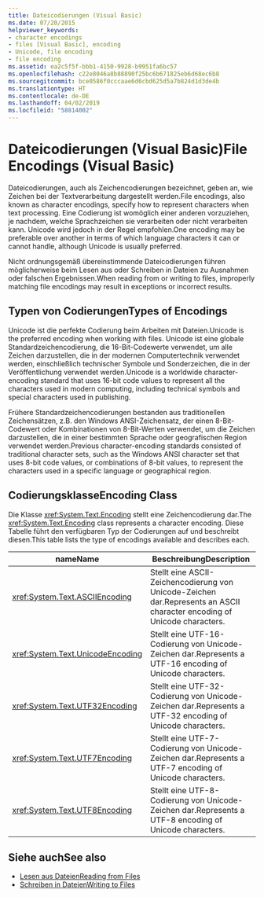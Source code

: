 ```yaml
---
title: Dateicodierungen (Visual Basic)
ms.date: 07/20/2015
helpviewer_keywords:
- character encodings
- files [Visual Basic], encoding
- Unicode, file encoding
- file encoding
ms.assetid: ea2c5f5f-bbb1-4150-9928-b9951fa6bc57
ms.openlocfilehash: c22e8046a8b88890f25bc6b671825eb6d68ec6b8
ms.sourcegitcommit: bce0586f0cccaae6d6cbd625d5a7b824d1d3de4b
ms.translationtype: HT
ms.contentlocale: de-DE
ms.lasthandoff: 04/02/2019
ms.locfileid: "58814002"
---
```

# <a name="file-encodings-visual-basic"></a><span data-ttu-id="ea176-102">Dateicodierungen (Visual Basic)</span><span class="sxs-lookup"><span data-stu-id="ea176-102">File Encodings (Visual Basic)</span></span>
<span data-ttu-id="ea176-103">Dateicodierungen, auch als Zeichencodierungen bezeichnet, geben an, wie Zeichen bei der Textverarbeitung dargestellt werden.</span><span class="sxs-lookup"><span data-stu-id="ea176-103">File encodings, also known as character encodings, specify how to represent characters when text processing.</span></span> <span data-ttu-id="ea176-104">Eine Codierung ist womöglich einer anderen vorzuziehen, je nachdem, welche Sprachzeichen sie verarbeiten oder nicht verarbeiten kann. Unicode wird jedoch in der Regel empfohlen.</span><span class="sxs-lookup"><span data-stu-id="ea176-104">One encoding may be preferable over another in terms of which language characters it can or cannot handle, although Unicode is usually preferred.</span></span>  
  
 <span data-ttu-id="ea176-105">Nicht ordnungsgemäß übereinstimmende Dateicodierungen führen möglicherweise beim Lesen aus oder Schreiben in Dateien zu Ausnahmen oder falschen Ergebnissen.</span><span class="sxs-lookup"><span data-stu-id="ea176-105">When reading from or writing to files, improperly matching file encodings may result in exceptions or incorrect results.</span></span>  
  
## <a name="types-of-encodings"></a><span data-ttu-id="ea176-106">Typen von Codierungen</span><span class="sxs-lookup"><span data-stu-id="ea176-106">Types of Encodings</span></span>  
 <span data-ttu-id="ea176-107">Unicode ist die perfekte Codierung beim Arbeiten mit Dateien.</span><span class="sxs-lookup"><span data-stu-id="ea176-107">Unicode is the preferred encoding when working with files.</span></span> <span data-ttu-id="ea176-108">Unicode ist eine globale Standardzeichencodierung, die 16-Bit-Codewerte verwendet, um alle Zeichen darzustellen, die in der modernen Computertechnik verwendet werden, einschließlich technischer Symbole und Sonderzeichen, die in der Veröffentlichung verwendet werden.</span><span class="sxs-lookup"><span data-stu-id="ea176-108">Unicode is a worldwide character-encoding standard that uses 16-bit code values to represent all the characters used in modern computing, including technical symbols and special characters used in publishing.</span></span>  
  
 <span data-ttu-id="ea176-109">Frühere Standardzeichencodierungen bestanden aus traditionellen Zeichensätzen, z.B. den Windows ANSI-Zeichensatz, der einen 8-Bit-Codewert oder Kombinationen von 8-Bit-Werten verwendet, um die Zeichen darzustellen, die in einer bestimmten Sprache oder geografischen Region verwendet werden.</span><span class="sxs-lookup"><span data-stu-id="ea176-109">Previous character-encoding standards consisted of traditional character sets, such as the Windows ANSI character set that uses 8-bit code values, or combinations of 8-bit values, to represent the characters used in a specific language or geographical region.</span></span>  
  
## <a name="encoding-class"></a><span data-ttu-id="ea176-110">Codierungsklasse</span><span class="sxs-lookup"><span data-stu-id="ea176-110">Encoding Class</span></span>  
 <span data-ttu-id="ea176-111">Die Klasse <xref:System.Text.Encoding> stellt eine Zeichencodierung dar.</span><span class="sxs-lookup"><span data-stu-id="ea176-111">The <xref:System.Text.Encoding> class represents a character encoding.</span></span> <span data-ttu-id="ea176-112">Diese Tabelle führt den verfügbaren Typ der Codierungen auf und beschreibt diesen.</span><span class="sxs-lookup"><span data-stu-id="ea176-112">This table lists the type of encodings available and describes each.</span></span>  
  
|<span data-ttu-id="ea176-113">name</span><span class="sxs-lookup"><span data-stu-id="ea176-113">Name</span></span>|<span data-ttu-id="ea176-114">Beschreibung</span><span class="sxs-lookup"><span data-stu-id="ea176-114">Description</span></span>|
|---|---|    
|<xref:System.Text.ASCIIEncoding>|<span data-ttu-id="ea176-115">Stellt eine ASCII-Zeichencodierung von Unicode-Zeichen dar.</span><span class="sxs-lookup"><span data-stu-id="ea176-115">Represents an ASCII character encoding of Unicode characters.</span></span>|  
|<xref:System.Text.UnicodeEncoding>|<span data-ttu-id="ea176-116">Stellt eine UTF-16-Codierung von Unicode-Zeichen dar.</span><span class="sxs-lookup"><span data-stu-id="ea176-116">Represents a UTF-16 encoding of Unicode characters.</span></span>|  
|<xref:System.Text.UTF32Encoding>|<span data-ttu-id="ea176-117">Stellt eine UTF-32-Codierung von Unicode-Zeichen dar.</span><span class="sxs-lookup"><span data-stu-id="ea176-117">Represents a UTF-32 encoding of Unicode characters.</span></span>|  
|<xref:System.Text.UTF7Encoding>|<span data-ttu-id="ea176-118">Stellt eine UTF-7-Codierung von Unicode-Zeichen dar.</span><span class="sxs-lookup"><span data-stu-id="ea176-118">Represents a UTF-7 encoding of Unicode characters.</span></span>|  
|<xref:System.Text.UTF8Encoding>|<span data-ttu-id="ea176-119">Stellt eine UTF-8-Codierung von Unicode-Zeichen dar.</span><span class="sxs-lookup"><span data-stu-id="ea176-119">Represents a UTF-8 encoding of Unicode characters.</span></span>|  
  
## <a name="see-also"></a><span data-ttu-id="ea176-120">Siehe auch</span><span class="sxs-lookup"><span data-stu-id="ea176-120">See also</span></span>

- [<span data-ttu-id="ea176-121">Lesen aus Dateien</span><span class="sxs-lookup"><span data-stu-id="ea176-121">Reading from Files</span></span>](../../../../visual-basic/developing-apps/programming/drives-directories-files/reading-from-files.md)
- [<span data-ttu-id="ea176-122">Schreiben in Dateien</span><span class="sxs-lookup"><span data-stu-id="ea176-122">Writing to Files</span></span>](../../../../visual-basic/developing-apps/programming/drives-directories-files/writing-to-files.md)
